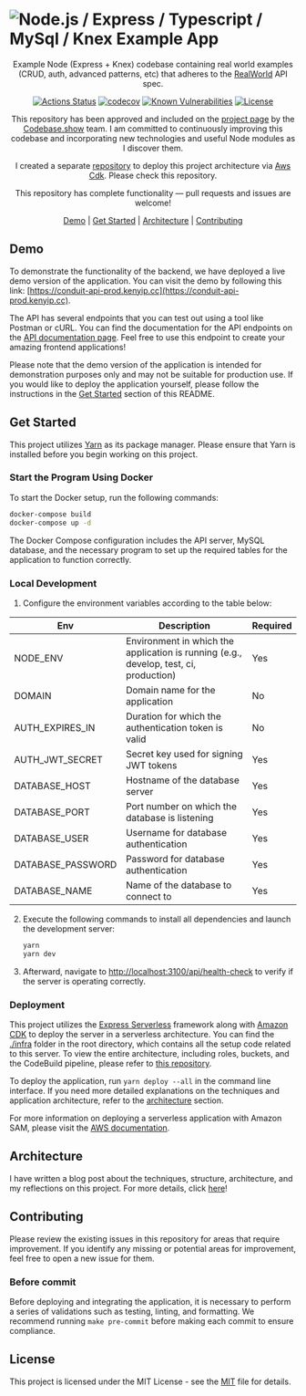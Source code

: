 # ![Node.js / Express / Typescript / MySql / Knex Example App](./.github/images/logo.png)

<p align="center">
  Example Node (Express + Knex) codebase containing real world examples (CRUD, auth, advanced patterns, etc) that adheres to the <a href="https://github.com/gothinkster/realworld-example-apps">RealWorld</a> API spec.
</p>
<!-- The badges section -->
<p align="center">
<a href="https://github.com/kenyipp/realworld-nodejs-example-app/actions/workflows/ci.yml"><img src="https://github.com/kenyipp/realworld-nodejs-example-app/workflows/Continuous Integration/badge.svg" alt="Actions Status"></a>
<a href="https://codecov.io/gh/kenyipp/realworld-nodejs-example-app"><img src="https://codecov.io/gh/kenyipp/realworld-nodejs-example-app/branch/master/graph/badge.svg?token=AMBNXM57T8" alt="codecov"></a>
<!-- Snyk.io vulnerabilities badge -->
<a href="https://snyk.io/test/github/kenyipp/realworld-nodejs-example-app"><img src="https://snyk.io/test/github/kenyipp/realworld-nodejs-example-app/badge.svg" alt="Known Vulnerabilities"></a>
<!-- Shields.io license badge -->
<a href="https://github.com/kenyipp/realworld-nodejs-example-app/blob/master/LICENSE"><img alt="License" src="https://img.shields.io/npm/l/downsample"/></a>
</p>

<p align="center">
This repository has been approved and included on the <a href="https://codebase.show/projects/realworld?category=backend&language=typescript">project page</a> by the <a href="https://codebase.show">Codebase.show</a>  team. I am committed to continuously improving this codebase and incorporating new technologies and useful Node modules as I discover them.
</p>

<p align="center"> I created a separate <a href="https://github.com/kenyipp/realworld-nodejs-example-app-infra?tab=readme-ov-file">repository</a> to deploy this project architecture via <a href="https://docs.aws.amazon.com/cdk/v2/guide/getting_started.html">Aws Cdk</a>. Please check this repository. </p>

<p align="center"> This repository has complete functionality — pull requests and issues are welcome! </p>

<p align="center">
<a href="#demo">Demo</a>
<span>|</span>
<a href="#get_started">Get Started</a>
<span>|</span>
<a href="#architecture">Architecture</a>
<span>|</span>
<a href="#contributing">Contributing</a>
</p>

## Demo

To demonstrate the functionality of the backend, we have deployed a live demo version of the application. You can visit the demo by following this link: [https://conduit-api-prod.kenyip.cc](https://conduit-api-prod.kenyip.cc).

The API has several endpoints that you can test out using a tool like Postman or cURL. You can find the documentation for the API endpoints on the [API documentation page](https://conduit-api-develop.kenyip.cc). Feel free to use this endpoint to create your amazing frontend applications!

Please note that the demo version of the application is intended for demonstration purposes only and may not be suitable for production use. If you would like to deploy the application yourself, please follow the instructions in the <a href="#get_started">Get Started</a> section of this README.

<a id="get_started"></a>

## Get Started
This project utilizes [Yarn](https://classic.yarnpkg.com/en/) as its package manager. Please ensure that Yarn is installed before you begin working on this project.

### Start the Program Using Docker

To start the Docker setup, run the following commands:

```sh
docker-compose build
docker-compose up -d
```

The Docker Compose configuration includes the API server, MySQL database, and the necessary program to set up the required tables for the application to function correctly.

### Local Development

1. Configure the environment variables according to the table below:

| Env                         | Description                                   | Required |
|------------------------------|-----------------------------------------------|----------|
| NODE_ENV                     | Environment in which the application is running (e.g., develop, test, ci, production) | Yes      |
| DOMAIN                       | Domain name for the application               | No       |
| AUTH_EXPIRES_IN             | Duration for which the authentication token is valid | No       |
| AUTH_JWT_SECRET              | Secret key used for signing JWT tokens        | Yes      |
| DATABASE_HOST                | Hostname of the database server               | Yes      |
| DATABASE_PORT                | Port number on which the database is listening | Yes      |
| DATABASE_USER                | Username for database authentication           | Yes      |
| DATABASE_PASSWORD            | Password for database authentication           | Yes      |
| DATABASE_NAME                | Name of the database to connect to            | Yes      |

2. Execute the following commands to install all dependencies and launch the development server:

	```sh
	yarn
	yarn dev
	```

3. Afterward, navigate to [http://localhost:3100/api/health-check](http://localhost:3100/api/health-check) to verify if the server is operating correctly.

### Deployment

This project utilizes the <a href="https://github.com/vendia/serverless-express">Express Serverless</a> framework along with <a href="https://docs.aws.amazon.com/cdk/v2/guide/getting_started.html">Amazon CDK</a> to deploy the server in a serverless architecture. You can find the [./infra](infra) folder in the root directory, which contains all the setup code related to this server. To view the entire architecture, including roles, buckets, and the CodeBuild pipeline, please refer to [this repository](https://github.com/kenyipp/realworld-nodejs-example-app-infra).

To deploy the application, run `yarn deploy --all` in the command line interface. If you need more detailed explanations on the techniques and application architecture, refer to the <a href="#architecture">architecture</a> section.

For more information on deploying a serverless application with Amazon SAM, please visit the [AWS documentation](https://docs.aws.amazon.com/serverless-application-model/?icmpid=docs_homepage_compute).

## Architecture
I have written a blog post about the techniques, structure, architecture, and my reflections on this project. For more details, click [here](https://medium.com/@ken20206/crafting-a-scalable-node-js-api-insights-from-my-realworld-project-with-express-knex-and-aws-cdk-056523e70b69)!

## Contributing

Please review the existing issues in this repository for areas that require improvement.
If you identify any missing or potential areas for improvement, feel free to open a new issue for them.

### Before commit

Before deploying and integrating the application, it is necessary to perform a series of validations such as testing, linting, and formatting. We recommend running `make pre-commit` before making each commit to ensure compliance.

## License
This project is licensed under the MIT License - see the [MIT](LICENSE) file for details.
